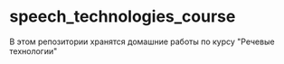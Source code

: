 # speech_technologies_course
В этом репозитории хранятся домашние работы по курсу "Речевые технологии"
